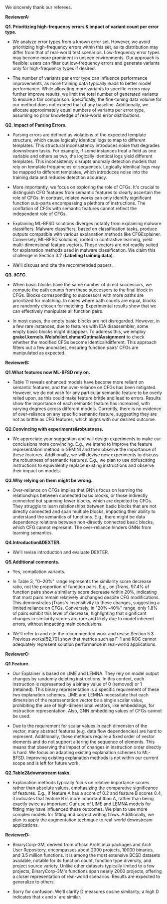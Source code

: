 We sincerely thank our referees. 

**ReviewerA:**

**Q1. Prioritizing high‑frequency errors & impact of variant count per error type.**
- We analyze error types from a known error set. However, we avoid prioritizing high-frequency errors within this set, as its distribution may differ from that of real-world test scenarios. Low-frequency error types may become more prominent in unseen environments. Our approach is flexible: users can filter out low-frequency errors and generate variants only for high-frequency types if desired.

- The number of variants per error type can influence performance improvements, as more training data typically leads to better model performance. While allocating more variants to specific errors may further improve results, we limit the total number of generated variants to ensure a fair comparison. Specifically, the fine-tuning data volume for our method does not exceed that of any baseline. Additionally, we allocate approximately equal numbers of variants per error type, assuming no prior knowledge of real-world error distributions.



**Q2. Impact of Parsing Errors.**
- Parsing errors are defined as violations of the expected template structure, which cause logically identical logs to map to different templates. This structural inconsistency introduces noise that degrades downstream tasks. For example, if some instances treat a field as one variable and others as two, the logically identical logs yield different templates. This inconsistency disrupts anomaly detection models that rely on template frequencies or sequences. Logically identical logs may be mapped to different templates, which introduces noise into the training data and reduces detection accuracy.





- More importantly, we focus on exploring the role of CFGs. It's crucial to distinguish CFG features from semantic features to clearly ascertain the role of CFGs. In contrast, related works can only identify significant function sub-parts encompassing a plethora of instructions. The conflation of CFGs with semantic features cannot reflect the independent role of CFGs.

- Explaining ML-BFSD solutions diverges notably from explaining malware classifiers. Malware classifiers, based on classification tasks, produce outputs compatible with various explanation methods like CFGExplainer. Conversely, ML-BFSD solutions, rooted in contrastive learning, yield multi-dimensional feature vectors. These vectors are not readily suited for explanation methods used in malware classification. We claim this challenge in Section 3.2 (**Labeling training data**).

- We'll discuss and cite the recommended papers.

**Q3. $\delta$CFG.**
- When basic blocks have the same number of direct successors, 
we compute the path counts from these successors to the final block in CFGs. Blocks corresponding to successors with more paths are prioritized for matching. In cases where path counts are equal, blocks are randomly chosen for matching. Experimental results show that we can effectively manipulate all function pairs.


- In most cases, the empty basic blocks are not disregarded. However, in a few rare instances, due to features with IDA disassembler, some empty basic blocks might disappear. To address this, we employ **grakel.kernels.WeisfeilerLehmanOptimalAssignment** to check whether the modified CFGs become identical/different. This approach filters out a few anomalies, ensuring function pairs' CFGs are manipulated as expected.


**ReviewerB:**

**Q1.What features now ML-BFSD rely on.**
- Table 11 reveals enhanced models have become more reliant on semantic features, and the over-reliance on CFGs has been mitigated. However, we do not wish for any particular semantic feature to be overly relied upon, as this could make feature brittle and lead to errors. Results show the importance of each semantic feature has increased, with varying degrees across different models. Currently, there is no evidence of over-reliance on any specific semantic feature, suggesting they are not as brittle as CFG features, which aligns with our desired outcome.

**Q2.Convincing with experiments&robustness.**
- We appreciate your suggestion and will design experiments to make our conclusions more convincing. E.g., we intend to improve the feature representation method in GEMINI and then observe the importance of these features. Additionally, we will devise new experiments to discuss the robustness of semantic features. E.g., we plan to use obfuscating instructions to equivalently replace existing instructions and observe their impact on models. 

**Q3.Why relying on them might be wrong.**
- Over-reliance on CFGs implies that GNNs focus on learning the relationships between connected basic blocks, or those indirectly connected but spanning fewer blocks, which are depicted by CFGs. They struggle to learn relationships between basic blocks that are not directly connected and span multiple blocks, impacting their ability to understand the semantics of functions. E.g., there might be data dependency relations between non-directly connected basic blocks, which CFG cannot represent. The over-reliance hinders GNNs from learning semantics.

**Q4.Introduction&DEXTER.**
- We'll revise introduction and evaluate DEXTER.

**Q5.Additional comments.**
- Yes, compilation variants.

- In Table 3, "0~20%" range represents the similarity score decrease ratio, not the proportion of function pairs. E.g., on jTrans, 97.4% of function pairs show a similarity score decrease within 20%, indicating that most pairs remain relatively unchanged despite CFG modifications. This demonstrates jTrans's insensitivity to these changes, suggesting a limited reliance on CFGs. Conversely, in "20%~40%" range, only 1.8% of pairs exhibit this level of decrease, highlighting that significant changes in similarity scores are rare and likely due to model inherent errors, without impacting main conclusions. 

- We'll refer to and cite the recommended work and revise Section 5.3. Previous works[52,70] show that metrics such as F-1 and ROC cannot adequately represent solution performance in real-world applications.



**ReviewerC:**

**Q1.Feature.**
- Our Explainer is based on LIME and LEMNA. They rely on model output changes by randomly deleting instructions. In this context, each instruction is represented by a binary value of 0 (removed) or 1 (retained). This binary representation is a specific requirement of these two explanation schemes. LIME and LEMNA necessitate that each dimension of the representation vector be a single scalar value, prohibiting the use of high-dimensional vectors, like embeddings, for instruction representation. Also, GNN embedding values of CFGs cannot be used.

- Due to the requirement for scalar values in each dimension of the vector, many abstract features (e.g. data flow dependencies) are hard to represent. Additionally, these methods require a fixed order of vector elements and do not support altering the sequence of elements. This means that observing the impact of changes in instruction order directly is hard. We focus on adapting existing explanation schemes to ML-BFSD. Improving existing explanation methods is not within our current scope and is left for future work.

**Q2.Table2&downstream tasks.**
- Explanation methods typically focus on relative importance scores rather than absolute values, emphasizing the comparative significance of features. E.g., if feature A has a score of 0.2 and feature B scores 0.4, it indicates that feature B is more important than A, rather than being exactly twice as important. Our use of LIME and LEMNA models for fitting may have influenced these outcomes. We plan to use more complex models for fitting and correct writing flaws. Additionally, we plan to apply the augmentation technique to real-world downstream applications.

**ReviewerD:**
- BinaryCorp-3M, derived from official ArchLinux packages and Arch User Repository, encompasses about 2000 projects, 10000 binaries, and 3.5 million functions. It is among the most extensive BCSD datasets available, notable for its function count, function type diversity, and project source variety. Unlike other datasets typically limited to a few projects, BinaryCorp-3M's functions span nearly 2000 projects, offering a closer representation of real-world scenarios. Results are expected to generalize to others.

- Sorry for confusion. We'll clarify D measures cosine similarity; a high D indicates that x and x' are similar.



